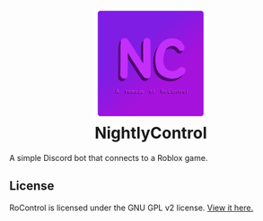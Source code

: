 <h1 align="center">
<img src="https://raw.githubusercontent.com/Dev0xz02/nightlycontrol/main/README_storage/NightlyControl%20Icon.png" width="200" height="200">
<br>NightlyControl<br>
</h1>

A simple Discord bot that connects to a Roblox game.

## License

RoControl is licensed under the GNU GPL v2 license. [View it here.](https://github.com/Dev0xz02/nightlycontrol/blob/main/LICENSE)